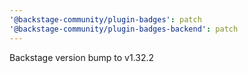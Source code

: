 ```yaml
---
'@backstage-community/plugin-badges': patch
'@backstage-community/plugin-badges-backend': patch
---
```


Backstage version bump to v1.32.2
